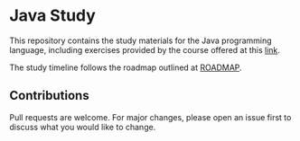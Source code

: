 # Java Study

This repository contains the study materials for the Java programming language, including exercises provided by the course offered at this [link](https://loiane.training/curso/java-basico).

The study timeline follows the roadmap outlined at [ROADMAP](https://roadmap.sh/java).

## Contributions

Pull requests are welcome. For major changes, please open an issue first to discuss what you would like to change.
